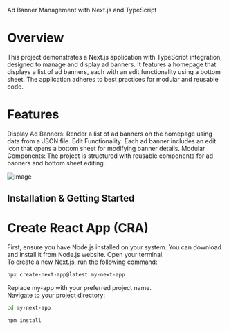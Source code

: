 Ad Banner Management with Next.js and TypeScript
# Overview
This project demonstrates a Next.js application with TypeScript integration, designed to manage and display ad banners. It features a homepage that displays a list of ad banners, each with an edit functionality using a bottom sheet. The application adheres to best practices for modular and reusable code.

# Features
 Display Ad Banners: Render a list of ad banners on the homepage using data from a JSON file.
 Edit Functionality: Each ad banner includes an edit icon that opens a bottom sheet for modifying banner details.
 Modular Components: The project is structured with reusable components for ad banners and bottom sheet editing.

![image](https://github.com/user-attachments/assets/93eeb5f5-9875-41ed-a849-67d303a53504)


## Installation & Getting Started

# Create React App (CRA)
 First, ensure you have Node.js installed on your system. You can download and install it from Node.js website.
Open your terminal.<br>
To create a new Next.js, run the following command:

```bash
npx create-next-app@latest my-next-app
```
Replace my-app with your preferred project name.<br>
Navigate to your project directory:

```bash
cd my-next-app
```

```bash
npm install
```

